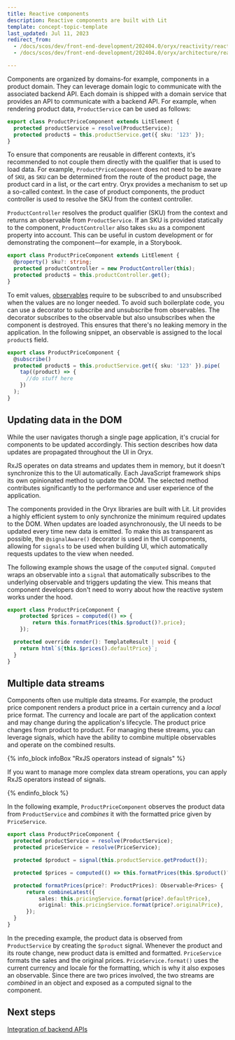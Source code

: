 ```yaml
---
title: Reactive components
description: Reactive components are built with Lit
template: concept-topic-template
last_updated: Jul 11, 2023
redirect_from:
  - /docs/scos/dev/front-end-development/202404.0/oryx/reactivity/reactive-components.html
  - /docs/scos/dev/front-end-development/202404.0/oryx/architecture/reactivity/reactive-components.html

---
```


Components are organized by domains-for example, components in a product domain. They can leverage domain logic to communicate with the associated backend API. Each domain is shipped with a domain service that provides an API to communicate with a backend API. For example, when rendering product data, `ProductService` can be used as follows:

```ts
export class ProductPriceComponent extends LitElement {
  protected productService = resolve(ProductService);
  protected product$ = this.productService.get({ sku: '123' });
}
```

To ensure that components are reusable in different contexts, it's recommended to not couple them directly with the qualifier that is used to load data. For example, `ProductPriceComponent` does not need to be aware of `SKU`, as `SKU` can be determined from the route of the product page, the product card in a list, or the cart entry. Oryx provides a mechanism to set up a so-called context. In the case of product components, the product controller is used to resolve the SKU from the context controller.

`ProductController` resolves the product qualifier (SKU) from the context and returns an observable from `ProductService`. If an SKU is provided statically to the component, `ProductController` also takes `sku` as a component property into account. This can be useful in custom development or for demonstrating the component—for example, in a Storybook.

```ts
export class ProductPriceComponent extends LitElement {
  @property() sku?: string;
  protected productController = new ProductController(this);
  protected product$ = this.productController.get();
}
```

To emit values, [observables](/docs/dg/dev/frontend-development/latest/oryx/architecture/reactivity/key-concepts-of-reactivity.html) require to be subscribed to and unsubscribed when the values are no longer needed. To avoid such boilerplate code, you can use a decorator to subscribe and unsubscribe from observables. The decorator subscribes to the observable but also unsubscribes when the component is destroyed. This ensures that there's no leaking memory in the application. In the following snippet, an observable is assigned to the local `product$` field.

```ts
export class ProductPriceComponent {
  @subscribe()
  protected product$ = this.productService.get({ sku: '123' }).pipe(
    tap((product) => {
      //do stuff here
    })
  );
}
```

## Updating data in the DOM

While the user navigates thorugh a single page application, it's crucial for components to be updated accordingly. This section describes how data updates are propagated throughout the UI in Oryx.

RxJS operates on data streams and updates them in memory, but it doesn't synchronize this to the UI automatically. Each JavaScript framework ships its own opinionated method to update the DOM. The selected method contributes significantly to the performance and user experience of the application.

The components provided in the Oryx libraries are built with Lit. Lit provides a highly efficient system to only synchronize the minimum required updates to the DOM. When updates are loaded asynchronously, the UI needs to be updated every time new data is emitted. To make this as transparent as possible, the `@signalAware()` decorator is used in the UI components, allowing for `signals` to be used when building UI, which automatically requests updates to the view when needed.

The following example shows the usage of the `computed` signal. `Computed` wraps an observable into a `signal` that automatically subscribes to the underlying observable and triggers updating the view. This means that component developers don't need to worry about how the reactive system works under the hood.

```ts
export class ProductPriceComponent {
    protected $prices = computed(() => {
        return this.formatPrices(this.$product()?.price);
    });

  protected override render(): TemplateResult | void {
    return html`${this.$prices().defaultPrice}`;
  }
}
```

## Multiple data streams

Components often use multiple data streams. For example, the product price component renders a product price in a certain currency and a *local* price format. The currency and locale are part of the application context and may change during the application's lifecycle. The product price changes from product to product. For managing these streams, you can leverage signals, which have the ability to combine multiple observables and operate on the combined results.


{% info_block infoBox "RxJS operators instead of signals" %}

If you want to manage more complex data stream operations, you can apply RxJS operators instead of signals.

{% endinfo_block %}


In the following example, `ProductPriceComponent` observes the product data from `ProductService` and *combines* it with the formatted price given by `PriceService`.

```ts
export class ProductPriceComponent {
  protected productService = resolve(ProductService);
  protected priceService = resolve(PriceService);

  protected $product = signal(this.productService.getProduct());

  protected $prices = computed(() => this.formatPrices(this.$product()?.price));

  protected formatPrices(price?: ProductPrices): Observable<Prices> {
      return combineLatest({
          sales: this.pricingService.format(price?.defaultPrice),
          original: this.pricingService.format(price?.originalPrice),
      });
  }
}
```

In the preceding example, the product data is observed from `ProductService` by creating the `$product` signal. Whenever the product and its route change, new product data is emitted and formatted. `PriceService` formats the sales and the original prices. `PriceService.format()` uses the current currency and locale for the formatting, which is why it also exposes an observable. Since there are two prices involved, the two streams are *combined* in an object and exposed as a computed signal to the component.

## Next steps

[Integration of backend APIs](/docs/dg/dev/frontend-development/latest/oryx/architecture/reactivity/oryx-integration-of-backend-apis.html)
